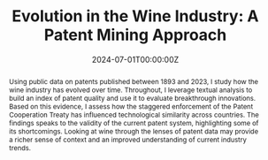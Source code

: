 ---
title: 'Evolution in the Wine Industry: A Patent Mining Approach'

# Authors
# If you created a profile for a user (e.g. the default `admin` user), write the username (folder name) here
# and it will be replaced with their full name and linked to their profile.
authors:
  - admin

date: '2024-07-01T00:00:00Z'
doi: ''
  
# Schedule page publish date (NOT publication's date).
publishDate: '2024-07-01T00:00:00Z'

# Publication type.
# Legend: 0 = Uncategorized; 1 = Conference paper; 2 = Journal article;
# 3 = Preprint / Working Paper; 4 = Report; 5 = Book; 6 = Book section;
# 7 = Thesis; 8 = Patent
publication_types: ['0']

#Publication name and optional abbreviated publication name. 
publication: Conference Slides
publication_short: Conference Slides

# Abstract

abstract: Using public data on patents published between 1893 and 2023, I study how the wine industry has evolved over time. Throughout, I leverage textual analysis to build an index of patent quality and use it to evaluate breakthrough innovations. Based on this evidence, I assess how the staggered enforcement of the Patent Cooperation Treaty has influenced technological similarity across countries. The findings speaks to the validity of the current patent system, highlighting some of its shortcomings. Looking at wine through the lenses of patent data may provide a richer sense of context and an improved understanding of current industry trends.

# Summary. An optional shortened abstract.
summary: An empirical exploration of wine patents (1893-2023).

tags: []

# Display this page in the Featured widget?
featured: true

# Custom links (uncomment lines below)
# links:
# - name: Custom Link
#   url: http://labelling.org

url_pdf: ''
url_code: ''
url_dataset: ''
url_poster: ''
url_project: ''
url_slides: 'uploads/Wine_Econ_Presentation.pdf'
url_source: ''
url_video: ''

<p style="color: red;">(Top Three Best Presentation (AAWE 2024))</p>
---